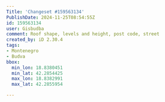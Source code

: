 ```yaml
---
Title: 'Changeset #159563134'
PublishDate: 2024-11-25T08:54:55Z
id: 159563134
user: Gisbudba
comment: Roof shape, levels and height, post code, street
created_by: iD 2.30.4
tags:
- Montenegro
- Budva
bbox:
  min_lon: 18.8380451
  min_lat: 42.2854425
  max_lon: 18.8382991
  max_lat: 42.2855954

---
```

